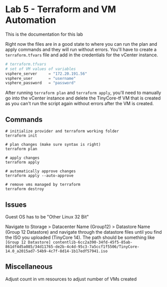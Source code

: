 # Lab 5 - Terraform and VM Automation

This is the documentation for this lab

Right now the files are in a good state to where you can run the plan and apply commands and they will run without errors. You'll have to create a `terraform.tfvars` file and add in the credentials for the vCenter instance.

```tf
# terraform.tfvars
# set of VM values of variables
vsphere_server     = "172.20.191.56"
vsphere_user       = "username"
vsphere_password   = "password"
```

After running `terraform plan` and `terraform apply`, you'll need to manually go into the vCenter instance and delete the TinyCore-tf VM that is created as you can't run the script again without errors after the VM is created.

## Commands

```
# initialize provider and terraform working folder
terraform init

# plan changes (make sure syntax is right)
terraform plan

# apply changes
terraform apply

# automatically approve changes
terraform apply --auto-approve

# remove vms managed by terraform
terraform destroy
```

## Issues

Guest OS has to be "Other Linux 32 Bit"

Navigate to Storage > Datacenter Name (Group12) > Datastore Name (Group 12 Datastore) and navigate through the datastore files until you find the ISO you uploaded (TinyCore 14). The path should be something like `[Group 12 Datastore] contentlib-6cc2a390-34fd-45f5-85ab-861df4d5a085/34d11765-de2b-4c4d-95c3-7a5ccf1f5506/TinyCore-14.0_a2015ad7-54b9-4c7f-8d14-1b17edf57941.iso`

## Miscellaneous

Adjust count in vm resources to adjust number of VMs created
